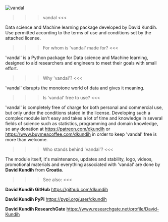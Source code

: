![vandal]('https://raw.githubusercontent.com/dkundih/vandal/main/.logistics/visforvandal.jpg')
 
>>> vandal <<<

Data science and Machine learning package developed by David Kundih.
Use permitted according to the terms of use and conditions set by the attached license.

>>> For whom is 'vandal' made for? <<<

'vandal' is a Python package for Data science and Machine learning, designed to aid researchers and engineers to meet their goals with small effort.

>>> Why 'vandal'? <<<

'vandal' disrupts the monotone world of data and gives it meaning.

>>> Is 'vandal' free to use? <<<

'vandal' is completely free of charge for both personal and commercial use, but only under the conditions stated in the license. Developing such a complex module isn't easy and takes a lot of time and knowledge in several fields of science such as statistics, programming and domain knowledge, so any donation at https://patreon.com/dkundih or https://www.buymeacoffee.com/dkundih in order to keep 'vandal' free is more than welcome.

>>> Who stands behind 'vandal'? <<<

The module itself, it's maintenance, updates and stability, logo, videos, promotional materials and everything associated with 'vandal' are done by **David Kundih** from **Croatia**.

>>> See also: <<<

**David Kundih GitHub**
https://github.com/dkundih

**David Kundih PyPi**
https://pypi.org/user/dkundih

**David Kundih ResearchGate**
https://www.researchgate.net/profile/David-Kundih